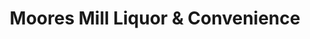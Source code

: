 ---
title: "Moores Mill Liquor & Convenience"
url: /bel-air/moores-mill-liquor-and-convenience/
shop: alcohol
---